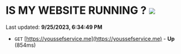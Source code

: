 # IS MY WEBSITE RUNNING ? [![](https://img.shields.io/static/v1?label=Sponsor&message=%E2%9D%A4&logo=GitHub&color=%23fe8e86)](https://github.com/sponsors/<username>)

Last updated: **9/25/2023, 6:34:49 PM**

- `GET` [https://youssefservice.me](https://youssefservice.me) - **Up** (854ms)
